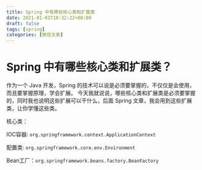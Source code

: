 ```yaml
---
title: Spring 中有哪些核心类和扩展类
date: 2021-01-01T18:32:22+08:00
draft: false
tags: [spring]
categories: [微信文章]
---
```



# Spring 中有哪些核心类和扩展类？

作为一个 Java 开发，Spring 的技术可以说是必须要掌握的，不仅仅是会使用，而且要掌握原理，学会扩展。
今天我就说说，哪些核心类和扩展类是必须要掌握的，同时我也说明这些扩展可以干什么，后面 Spring 文章，我会用到这些扩展类，让你学懂这些类。


核心类：

IOC容器:  `org.springframework.context.ApplicationContext`


配置类: `org.springframework.core.env.Environment`


Bean工厂：`org.springframework.beans.factory.BeanFactory`